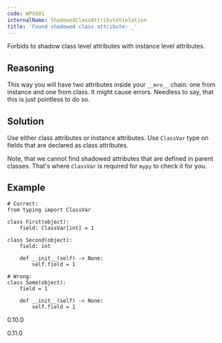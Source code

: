 ```yaml
---
code: WPS601
internalName: ShadowedClassAttributeViolation
title: 'Found shadowed class attribute: _'
---
```


Forbids to shadow class level attributes with instance level attributes.

## Reasoning
This way you will have two attributes inside your `__mro__` chain:
one from instance and one from class. It might cause errors.
Needless to say, that this is just pointless to do so.

## Solution
Use either class attributes or instance attributes. Use `ClassVar`
type on fields that are declared as class attributes.

Note, that we cannot find shadowed attributes that are defined in parent
classes. That's where `ClassVar` is required for `mypy` to check it for
you.

## Example

    # Correct:
    from typing import ClassVar
    
    class First(object):
        field: ClassVar[int] = 1
    
    class Second(object):
        field: int
    
        def __init__(self) -> None:
            self.field = 1
    
    # Wrong:
    class Some(object):
        field = 1
    
        def __init__(self) -> None:
            self.field = 1

<div class="versionadded">

0.10.0

</div>

<div class="versionchanged">

0.11.0

</div>
